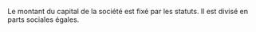   
 Le montant du capital de la société est fixé par les statuts. Il est divisé en parts sociales égales.  

  
